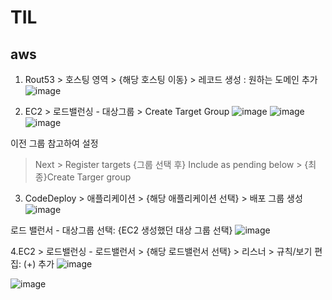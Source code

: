# TIL

## aws
1. Rout53 > 호스팅 영역 > {해당 호스팅 이동} > 레코드 생성 : 원하는 도메인 추가
![image](https://user-images.githubusercontent.com/104426801/194042128-2ca818d4-e4f6-4dd3-9062-f3ddd0cf50b8.png)
 
2. EC2 > 로드밸런싱 - 대상그룹 > Create Target Group
![image](https://user-images.githubusercontent.com/104426801/194042687-d80d96de-a625-4488-97a0-37200b51ff26.png)
![image](https://user-images.githubusercontent.com/104426801/194042967-6d70bdbf-4aba-45f4-a2d6-9c78f6213d0e.png)
![image](https://user-images.githubusercontent.com/104426801/194044112-22210880-8d01-4e86-8b1d-1a48a8df0d84.png)

 이전 그룹 참고하여 설정

> Next > Register targets {그룹 선택 후} Include as pending below > {최종}Create Targer group

3. CodeDeploy > 애플리케이션 > {해당 애플리케이션 선택} > 배포 그룹 생성
![image](https://user-images.githubusercontent.com/104426801/194045112-196b837d-9e3f-4aea-a9fe-041287d31350.png)

로드 밸런서 - 대상그룹 선택: {EC2 생성했던 대상 그룹 선택}
![image](https://user-images.githubusercontent.com/104426801/194045481-77125029-a12b-4879-9b05-a46aeec517e1.png)


4.EC2 > 로드밸런싱 - 로드밸런서 > {해당 로드밸런서 선택} > 리스너 > 규칙/보기 편집: (+) 추가
![image](https://user-images.githubusercontent.com/104426801/194047498-b0d0c654-da76-42af-bed9-a6e1cbaf2482.png)

![image](https://user-images.githubusercontent.com/104426801/194048966-c4216f8d-7cc7-46cf-b2af-09ddc357cf31.png)

